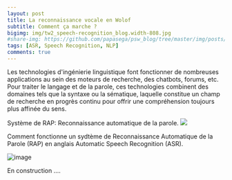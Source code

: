 ```yaml
---
layout: post
title: La reconnaissance vocale en Wolof
subtitle: Comment ça marche ?
bigimg: img/tw2_speech-recognition_blog.width-808.jpg
#share-img: https://github.com/papasega/psw_blog/tree/master/img/posts/ARS.png
tags: [ASR, Speech Recognition, NLP]
comments: true
---
```


Les technologies d'ingénierie linguistique font fonctionner de nombreuses applications au sein des moteurs de recherche, des chatbots, forums, etc. Pour traiter le langage et de la parole, ces technologies combinent des domaines tels que la syntaxe ou la sématique, laquelle constitue un champ de recherche en progrès continu pour offrir une compréhension toujours plus affinée du sens. 


Système de RAP: Reconnaissance automatique de la parole. 
![](https://maelfabien.github.io/assets/images/asr_0.png)

Comment fonctionne un sydtème de Reconnaissance Automatique de la Parole (RAP) en anglais Automatic Speech Recognition (ASR). 

![image](https://drive.google.com/uc?export=view&id=1VCXxTcHy-dTFS-osDPdVQNnYgvCfR0ad)



 En construction ....
